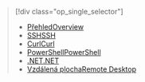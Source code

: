 > [!div class="op_single_selector"]
> * [<span data-ttu-id="43f9a-101">Přehled</span><span class="sxs-lookup"><span data-stu-id="43f9a-101">Overview</span></span>](../articles/hdinsight/hdinsight-use-pig.md)
> * [<span data-ttu-id="43f9a-102">SSH</span><span class="sxs-lookup"><span data-stu-id="43f9a-102">SSH</span></span>](../articles/hdinsight/hdinsight-hadoop-use-pig-ssh.md)
> * [<span data-ttu-id="43f9a-103">Curl</span><span class="sxs-lookup"><span data-stu-id="43f9a-103">Curl</span></span>](../articles/hdinsight/hdinsight-hadoop-use-pig-curl.md)
> * [<span data-ttu-id="43f9a-104">PowerShell</span><span class="sxs-lookup"><span data-stu-id="43f9a-104">PowerShell</span></span>](../articles/hdinsight/hdinsight-hadoop-use-pig-powershell.md)
> * [<span data-ttu-id="43f9a-105">.NET</span><span class="sxs-lookup"><span data-stu-id="43f9a-105">.NET</span></span>](../articles/hdinsight/hdinsight-hadoop-use-pig-dotnet-sdk.md)
> * [<span data-ttu-id="43f9a-106">Vzdálená plocha</span><span class="sxs-lookup"><span data-stu-id="43f9a-106">Remote Desktop</span></span>](../articles/hdinsight/hdinsight-hadoop-use-pig-remote-desktop.md)
> 
> 

